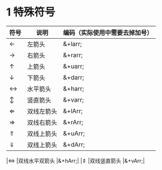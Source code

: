 # 1 特殊符号


|符号	|说明	|编码（实际使用中需要去掉加号）|
|-------|-------|-------------------------|
|←	|左箭头	|&+larr;|
|→	|右箭头	|&+rarr;|
|↑	|上箭头	|&+uarr;|
|↓	|下箭头	|&+darr;|
↔	|水平箭头	|&+harr;|
↕	|竖直箭头	|&+varr;|
⇐	|双线左箭头	|&+lArr;|
⇒	|双线右箭头	|&+rArr;|
⇑	|双线上箭头	|&+uArr;|
⇓	|双线上箭头	|&+dArr;|

|⇔	|双线水平双箭头	|&+hArr;|
|⇕	|双线竖直箭头	|&+vArr;|

<!--stackedit_data:
eyJoaXN0b3J5IjpbMTM3NTE2ODI3MF19
-->